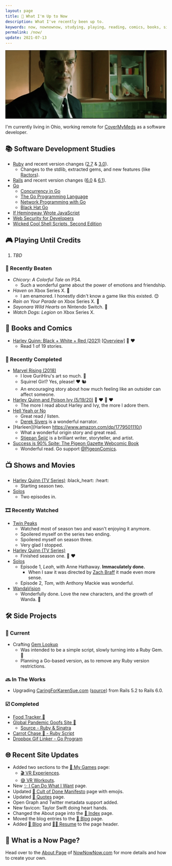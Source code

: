 ```yaml
---
layout: page
title: 📆 What I'm Up to Now
description: What I've recently been up to.
keywords: now, nownownow, studying, playing, reading, comics, books, side projects, games, ruby, rails, golang
permalink: /now/
update: 2021-07-13
---
```


![Agent Smith - Crazy][agent smith - crazy laughing]

I'm currently living in Ohio, working remote for [CoverMyMeds][cmm] as a software developer.

## :books: Software Development Studies

* [Ruby][ruby] and recent version changes ([2.7][ruby 2.7] & [3.0][ruby 3.0]).
  * Changes to the stdlib, extracted gems, and new features (like [Ractors][ractors]).
* [Rails][rails] and recent version changes ([6.0][rails 6.0] & [6.1][rails 6.1]).
* [Go](https://golang.org/)
   * [Concurrency in Go](https://www.oreilly.com/library/view/concurrency-in-go/9781491941294/)
   * [The Go Programming Language](http://www.gopl.io/)
   * [Network Programming with Go](https://nostarch.com/networkprogrammingwithgo)
   * [Black Hat Go](https://nostarch.com/blackhatgo)
* [If Hemingway Wrote JavaScript](https://nostarch.com/hemingway)
* [Web Security for Developers](https://nostarch.com/websecurity)
* [Wicked Cool Shell Scripts, Second Edition](https://nostarch.com/wcss2)

## :video_game: Playing Until Credits

1. _TBD_

### :checkered_flag: Recently Beaten

* _Chicory: A Colorful Tale_ on PS4.
  * Such a wonderful game about the power of emotions and friendship.
* _Haven_ on Xbox Series X. :green_heart:
  * I am enamored. I honestly didn't know a game like this existed. :blush:
* _Rain on Your Parade_ on Xbox Series X. :green_heart:
* _Sayonara Wild Hearts_ on Nintendo Switch. :kiss:
* _Watch Dogs: Legion_ on Xbox Series X.

## :book: Books and Comics

* [Harley Quinn: Black + White + Red (2021)](https://www.amazon.com/Harley-Quinn-Black-White-Red/dp/1779509952) [[Overview]](https://www.dccomics.com/blog/2020/06/26/dc-proudly-presents-harley-quinn-black-white-red) :black_heart: :heart:
  * Read 1 of 19 stories.
  
### :closed_book: Recently Completed

* [Marvel Rising (2018)](https://www.amazon.com/Marvel-Rising-Devin-Grayson/dp/1302912615)
  * I love GuriHiru's art so much. :sparkling_heart:
  * Squirrel Girl? Yes, please! :heart: :chipmunk:
  * An encouraging story about how much feeling like an outsider can affect someone.
* [Harley Quinn and Poison Ivy (5/19/20)](https://www.amazon.com/dp/1779500998/) :black_heart: :heart: :green_heart: :heart:
  * The more I read about Harley and Ivy, the more I adore them.
* [Hell Yeah or No](https://sive.rs/n)
  * Great read / listen.
  * [Derek Sivers](https://sive.rs) is a wonderful narrator.
* [Harleen](Harleen https://www.amazon.com/dp/1779501110/)
  * What a wonderful origin story and great read.
  * [Stjepan Šejić](https://mobile.twitter.com/stjepansejic) is a brilliant writer, storyteller, and artist.
* [Success is 90% Spite: The Pigeon Gazette Webcomic Book](https://www.amazon.com/dp/1452181969/)
  * Wonderful read. Go support [@PigeonComics](https://twitter.com/PigeonComics).

<!-- * Jane Foster: Valkyrie -->
<!-- * Saga -->
<!--  + Reading book 5 of 9. :star: :star: :star: :star: :star: -->

## :tv: Shows and Movies

* [Harley Quinn (TV Series)](https://en.wikipedia.org/wiki/Harley_Quinn_(TV_series)) :black_heart: :heart:
  * Starting season two.
* [Solos](https://www.amazon.com/Solos-Season-1/dp/B0945CR5MM)
  * Two episodes in.
  
### :film_strip: Recently Watched

* [Twin Peaks](https://en.wikipedia.org/wiki/Twin_Peaks)
  * Watched most of season two and wasn't enjoying it anymore.
  * Spoilered myself on the series two ending.
  * Spoilered myself on season three.
  * Very glad I stopped.
* [Harley Quinn (TV Series)](https://en.wikipedia.org/wiki/Harley_Quinn_(TV_series))
  * Finished season one. :black_heart: :heart:
* [Solos](https://www.amazon.com/Solos-Season-1/dp/B0945CR5MM)
  * Episode 1, _Leah_, with Anne Hathaway. **Immaculately done.**
    * When I saw it was directed by [Zach Braff](https://twitter.com/zachbraff) it made even more sense.
  * Episode 2, _Tom_, with Anthony Mackie was wonderful.
* [WandaVision](https://disneyplusoriginals.disney.com/show/wandavision)
  * Wonderfully done. Love the new characters, and the growth of Wanda. :sparkling_heart:

## :hammer_and_wrench: Side Projects

### :hammer: Current

* Crafting [Gem Lookup][gem lookup]
  * Was intended to be a simple script, slowly turning into a Ruby Gem. :gem:
  * Planning a Go-based version, as to remove any Ruby version restrictions.

### :soon: In The Works

* Upgrading [CaringForKarenSue.com][caring for karen sue] ([source][caring for karen sue - source])
    from Rails 5.2 to Rails 6.0.
<!-- * Rewriting my [Ruby-based Book Notes Generator][book notes generator - ruby source] in [Go][book notes generator - go source] -->

### :ballot_box_with_check: Completed

* [Food Tracker :watermelon:][food tracker source]
* [Global Pandemic Goofs Site 🦠][pandemic site]
  * [Source - Ruby & Sinatra][pandemic source]
* [Carrot Chase :carrot: - Ruby Script][carrot chase source]
* [Dropbox Gif Linker - Go Program][dropbox gif linker source]

## :globe_with_meridians: Recent Site Updates

* Added two sections to the [:crystal_ball: My Games](/games) page:
  * [:clapper: VR Experiences](/games#vr-experiences).
  * [:sweat_smile: VR Workouts](/games#vr-workouts).
* New [:sparkles: I Can Do What I Want](/i-can-do-what-i-want) page.
* Updated [:scroll: Cult of Done Manifesto](/cult-of-done) page with emojis.
* Updated [:speech_balloon: Quotes](/quotes) page.
* Open Graph and Twitter metadata support added.
* New favicon: Taylor Swift doing heart hands.
* Changed the About page into the [:sparkling_heart: Index](/) page.
* Moved the blog entries to the [:open_book: Blog](/blog) page.
* Added [:open_book: Blog](/blog) and [:man_technologist: Resume](/resume) to the page header.

## :raising_hand: What is a Now Page?

Head over to the [About Page][now - about] of [NowNowNow.com][now - home] for more details and how to create your own.

[cmm]: https://covermymeds.com
[ruby]: https://www.ruby-lang.org/en/
[ruby 2.7]: https://rubyreferences.github.io/rubychanges/2.7.html
[ruby 3.0]: https://rubyreferences.github.io/rubychanges/3.0.html
[ractors]: https://rubyreferences.github.io/rubychanges/3.0.html#ractors
[rails]: https://rubyonrails.org/
[rails 6.0]: https://edgeguides.rubyonrails.org/6_0_release_notes.html
[rails 6.1]: https://edgeguides.rubyonrails.org/6_1_release_notes.html
[gem lookup]: https://github.com/trueheart78/gem-lookup
[caring for karen sue]: https://www.caringforkarensue.com
[caring for karen sue - source]: https://github.com/trueheart78/caring-for-karen-sue
[food tracker source]: https://github.com/trueheart78/food-tracker
[pandemic site]: https://pandemic.pls.lol
[pandemic source]: https://github.com/trueheart78/global-pandemic-goofs
[carrot chase source]: https://github.com/trueheart78/carrot-chase
[dropbox gif linker source]: https://github.com/trueheart78/dropbox-gif-linker
[book notes generator - ruby source]: https://github.com/trueheart78/book-notes-generator
[book notes generator - go source]: https://github.com/trueheart78/book-notes-go
[agent smith - crazy laughing]: /assets/images/now/agent-smith-crazy-laughing.gif
[now - about]: https://nownownow.com/about 
[now - home]: https://nownownow.com
